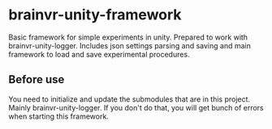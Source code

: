 # brainvr-unity-framework
Basic framework for simple experiments in unity. Prepared to work with brainvr-unity-logger. 
Includes json settings parsing and saving and main framework to load and save experimental procedures. 

## Before use 
You need to initialize and update the submodules that are in this project. Mainly brainvr-unity-logger. 
If you don't do that, you will get bunch of errors when starting this framework.
